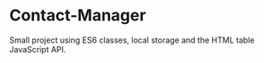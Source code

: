 # Contact-Manager
Small project using ES6 classes, local storage and the HTML table JavaScript API.
